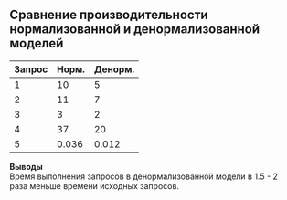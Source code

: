 ## Сравнение производительности нормализованной и денормализованной моделей ##
   
|Запрос|Норм. |Денорм.  |
|------|------|---------|
|  1   |10    | 5      |
|  2   |11    | 7      |
|  3   |3     | 2       |
|  4   |37    | 20      |
|  5   |0.036 | 0.012   |
   
**Выводы**   
Время выполнения запросов в денормализованной модели в 1.5 - 2 раза меньше времени исходных запросов.
